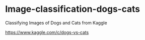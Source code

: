# Image-classification-dogs-cats
Classifying Images of Dogs and Cats from Kaggle

https://www.kaggle.com/c/dogs-vs-cats
